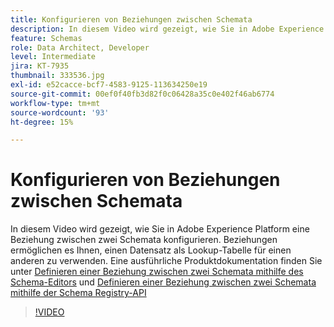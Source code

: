 ```yaml
---
title: Konfigurieren von Beziehungen zwischen Schemata
description: In diesem Video wird gezeigt, wie Sie in Adobe Experience Platform eine Beziehung zwischen zwei Schemata konfigurieren. Beziehungen ermöglichen es Ihnen, einen Datensatz als Nachschlagetabelle für einen anderen zu verwenden.
feature: Schemas
role: Data Architect, Developer
level: Intermediate
jira: KT-7935
thumbnail: 333536.jpg
exl-id: e52cacce-bcf7-4583-9125-113634250e19
source-git-commit: 00ef0f40fb3d82f0c06428a35c0e402f46ab6774
workflow-type: tm+mt
source-wordcount: '93'
ht-degree: 15%

---
```


# Konfigurieren von Beziehungen zwischen Schemata

In diesem Video wird gezeigt, wie Sie in Adobe Experience Platform eine Beziehung zwischen zwei Schemata konfigurieren. Beziehungen ermöglichen es Ihnen, einen Datensatz als Lookup-Tabelle für einen anderen zu verwenden. Eine ausführliche Produktdokumentation finden Sie unter [Definieren einer Beziehung zwischen zwei Schemata mithilfe des Schema-Editors](https://experienceleague.adobe.com/docs/experience-platform/xdm/tutorials/relationship-ui.html?lang=de) und [Definieren einer Beziehung zwischen zwei Schemata mithilfe der Schema Registry-API](https://experienceleague.adobe.com/docs/experience-platform/xdm/tutorials/relationship-api.html)

>[!VIDEO](https://video.tv.adobe.com/v/333536?learn=on)


